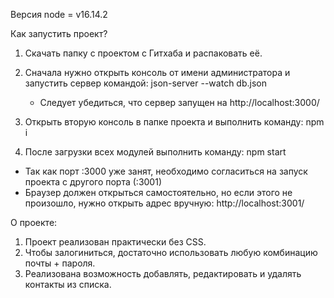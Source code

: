 Версия node = v16.14.2

Как запустить проект?

1. Скачать папку с проектом с Гитхаба и распаковать её.

2. Сначала нужно открыть консоль от имени администратора и запустить сервер командой: json-server --watch db.json
   * Следует убедиться, что сервер запущен на http://localhost:3000/

3. Открыть вторую консоль в папке проекта и выполнить команду: npm i

4. После загрузки всех модулей выполнить команду: npm start
 * Так как порт :3000 уже занят, необходимо согласиться на запуск проекта с другого порта (:3001)
 * Браузер должен открыться самостоятельно, но если этого не произошло, нужно открыть адрес вручную: http://localhost:3001/


О проекте:

1. Проект реализован практически без CSS.
2. Чтобы залогиниться, достаточно использовать любую комбинацию почты + пароля.
3. Реализована возможность добавлять, редактировать и удалять контакты из списка.
